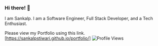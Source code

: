 ### Hi there! 👋

I am Sankalp. I am a Software Engineer, Full Stack Developer, and a Tech Enthusiast.

Please view my Portfolio using this link. [https://sankalpstiwari.github.io/portfolio/]
![Profile Views](https://komarev.com/ghpvc/?username=SankalpSTiwari&label=Views&color=blue&style=plastic)

<!--
**SankalpSTiwari/SankalpSTiwari** is a ✨ _special_ ✨ repository because its `README.md` (this file) appears on your GitHub profile.

Here are some ideas to get you started:

- 🔭 I’m currently working on ...
- 🌱 I’m currently learning ...
- 👯 I’m looking to collaborate on ...
- 🤔 I’m looking for help with ...
- 💬 Ask me about ...
- 📫 How to reach me: ...
- 😄 Pronouns: ...
- ⚡ Fun fact: ...
-->

